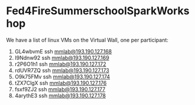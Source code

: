 # Fed4FireSummerschoolSparkWorkshop

We have a list of linux VMs on the Virtual Wall, one per participant:

1. GL4wbvmE		ssh mmlab@193.190.127.168
2. I9Ndnw92		ssh mmlab@193.190.127.169
3. r2P6O1h1		ssh mmlab@193.190.127.172		
4. rdUVR7ZQ		ssh mmlab@193.190.127.173
5. O9k75FMv		ssh mmlab@193.190.127.174
6. tZX7ClgX		ssh mmlab@193.190.127.176	
7. fsxf9ZJ2		ssh mmlab@193.190.127.177
8. 4arythE3		ssh mmlab@193.190.127.178


